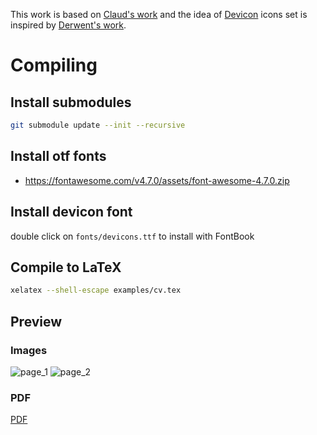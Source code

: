This work is based on [Claud's work](https://github.com/posquit0/Awesome-CV) and the idea of [Devicon](https://github.com/devicons/devicon) icons set is inspired by [Derwent's work](https://github.com/d3v-null/Resumee).

# Compiling

## Install submodules

```bash
git submodule update --init --recursive
```

## Install otf fonts

- <https://fontawesome.com/v4.7.0/assets/font-awesome-4.7.0.zip>

## Install devicon font

double click on `fonts/devicons.ttf` to install with FontBook

## Compile to LaTeX

```bash
xelatex --shell-escape examples/cv.tex
```

## Preview

### Images
![page_1](cv_1.png)
![page_2](cv_2.png)

### PDF
[PDF](https://raw.githubusercontent.com/)
